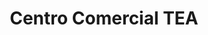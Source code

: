 ---
title: "Centro Comercial TEA"
url: /cercado-de-lima/centro-comercial-tea/
shop: Einkaufszentrum
---
